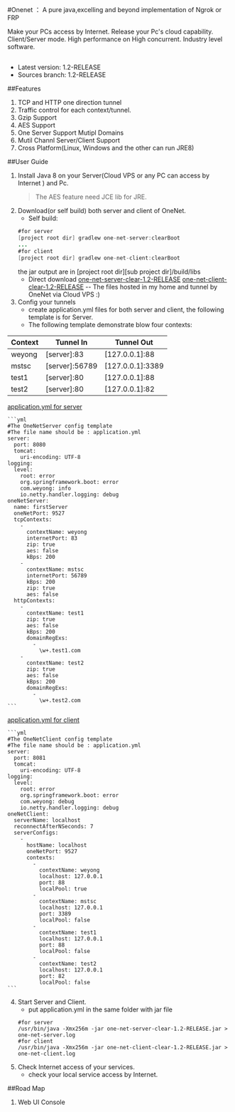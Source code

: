#Onenet ： A pure java,excelling and beyond  implementation of Ngrok or FRP 

Make your PCs access by Internet.
Release your Pc's cloud capability.
Client/Server mode.
High performance on High concurrent.
Industry level software.
##
* Latest version: 1.2-RELEASE
* Sources branch: 1.2-RELEASE

##Features
1. TCP and HTTP one direction tunnel
2. Traffic control for each context/tunnel.
2. Gzip Support
3. AES Support
4. One Server Support Mutipl Domains
5. Mutil Channl Server/Client Support
6. Cross Platform(Linux, Windows and the other can run JRE8)

##User Guide
1. Install Java 8 on your Server(Cloud VPS or any PC can access by Internet ) and Pc.
   >  The AES feature need JCE lib for JRE.
2. Download(or self build) both server and client of OneNet.
    - Self build:
    ```java
    #for server
    [project root dir] gradlew one-net-server:clearBoot
    ...
    #for client
    [project root dir] gradlew one-net-client:clearBoot
    ```
    the jar output are in [project root dir][sub project dir]/build/libs
    - Direct download
     [one-net-server-clear-1.2-RELEASE](http://www.weyong.net/one-net-server-clear-1.2-RELEASE)
     [one-net-client-clear-1.2-RELEASE](http://www.weyong.net/one-net-client-clear-1.2-RELEASE)
     -- The files hosted in my home and tunnel by OneNet via Cloud VPS :)
3. Config your tunnels
    - create application.yml files for both server and client, the following template is for Server.
    - The following template demonstrate blow four contexts:
    
Context | Tunnel In | Tunnel Out|
--- | --- | ---
weyong | [server]:83|  [127.0.0.1]:88
mstsc | [server]:56789 | [127.0.0.1]:3389
test1 | [server]:80 | [127.0.0.1]:88
test2 | [server]:80 | [127.0.0.1]:82||

[application.yml for server](http://www.weyong.net/server/application.yml)

    ```yml
    #The OneNetServer config template
    #The file name should be : application.yml
    server:
      port: 8080
      tomcat:
        uri-encoding: UTF-8
    logging:
      level:
        root: error
        org.springframework.boot: error
        com.weyong: info
        io.netty.handler.logging: debug
    oneNetServer:
      name: firstServer
      oneNetPort: 9527
      tcpContexts:
        -
          contextName: weyong
          internetPort: 83
          zip: true
          aes: false
          kBps: 200
        -
          contextName: mstsc
          internetPort: 56789
          kBps: 200
          zip: true
          aes: false
      httpContexts:
        -
          contextName: test1
          zip: true
          aes: false
          kBps: 200
          domainRegExs:
            -
              \w+.test1.com
        -
          contextName: test2
          zip: true
          aes: false
          kBps: 200
          domainRegExs:
            -
              \w+.test2.com
    ```
    
[application.yml for client](http://www.weyong.net/client/application.yml)

    ```yml
    #The OneNetClient config template
    #The file name should be : application.yml
    server:
      port: 8081
      tomcat:
        uri-encoding: UTF-8
    logging:
      level:
        root: error
        org.springframework.boot: error
        com.weyong: debug
        io.netty.handler.logging: debug
    oneNetClient:
      serverName: localhost
      reconnectAfterNSeconds: 7
      serverConfigs:
        -
          hostName: localhost
          oneNetPort: 9527
          contexts:
            -
              contextName: weyong
              localhost: 127.0.0.1
              port: 88
              localPool: true
            -
              contextName: mstsc
              localhost: 127.0.0.1
              port: 3389
              localPool: false
            -
              contextName: test1
              localhost: 127.0.0.1
              port: 88
              localPool: false
            -
              contextName: test2
              localhost: 127.0.0.1
              port: 82
              localPool: false
    ```
4. Start Server and Client.
    - put application.yml in the same folder with jar file
    ```shell
    #for server
    /usr/bin/java -Xmx256m -jar one-net-server-clear-1.2-RELEASE.jar > one-net-server.log
    #for client
    /usr/bin/java -Xmx256m -jar one-net-client-clear-1.2-RELEASE.jar > one-net-client.log
    ```
5. Check Internet access of your services.
   - check your local service access by Internet. 


##Road Map
1. Web UI Console
